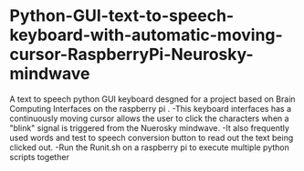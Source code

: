# Python-GUI-text-to-speech-keyboard-with-automatic-moving-cursor-RaspberryPi-Neurosky-mindwave
A text to speech python GUI keyboard desgned for a project based on Brain Computing Interfaces on the raspberry pi .
-This keyboard interfaces has a continuously moving cursor allows the user to click the characters when a "blink" signal is triggered from the Nuerosky mindwave. 
-It also frequently used words and test to speech conversion button to read out the text being clicked out.
-Run the Runit.sh on a raspberry pi to execute multiple python scripts together
